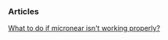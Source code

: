 <h3> Articles </h3>

<a href="/articles/micronear_notworking.html">What to do if micronear isn't working properly?</a>